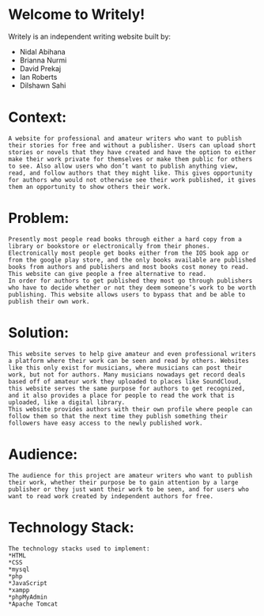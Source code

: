 # Welcome to Writely!
Writely is an independent writing website built by:
* Nidal Abihana
* Brianna Nurmi
* David Prekaj
* Ian Roberts
* Dilshawn Sahi

# Context: 
    A website for professional and amateur writers who want to publish their stories for free and without a publisher. Users can upload short stories or novels that they have created and have the option to either make their work private for themselves or make them public for others to see. Also allow users who don’t want to publish anything view, read, and follow authors that they might like. This gives opportunity for authors who would not otherwise see their work published, it gives them an opportunity to show others their work.
# Problem:
    Presently most people read books through either a hard copy from a library or bookstore or electronically from their phones. Electronically most people get books either from the IOS book app or from the google play store, and the only books available are published books from authors and publishers and most books cost money to read. This website can give people a free alternative to read.
    In order for authors to get published they most go through publishers who have to decide whether or not they deem someone’s work to be worth publishing. This website allows users to bypass that and be able to publish their own work.

# Solution:
    This website serves to help give amateur and even professional writers a platform where their work can be seen and read by others. Websites like this only exist for musicians, where musicians can post their work, but not for authors. Many musicians nowadays get record deals based off of amateur work they uploaded to places like SoundCloud, this website serves the same purpose for authors to get recognized, and it also provides a place for people to read the work that is uploaded, like a digital library.
    This website provides authors with their own profile where people can follow them so that the next time they publish something their followers have easy access to the newly published work.

# Audience:
    The audience for this project are amateur writers who want to publish their work, whether their purpose be to gain attention by a large publisher or they just want their work to be seen, and for users who want to read work created by independent authors for free.

# Technology Stack:
    The technology stacks used to implement:
    *HTML
    *CSS
    *mysql
    *php
    *JavaScript
    *xampp
    *phpMyAdmin
    *Apache Tomcat


